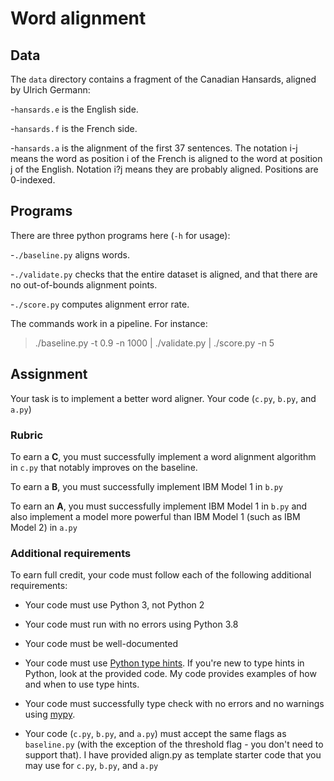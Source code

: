# Word alignment

## Data

The `data` directory contains a fragment of the Canadian Hansards,
aligned by Ulrich Germann:

-`hansards.e` is the English side.

-`hansards.f` is the French side.

-`hansards.a` is the alignment of the first 37 sentences. The 
  notation i-j means the word as position i of the French is 
  aligned to the word at position j of the English. Notation 
  i?j means they are probably aligned. Positions are 0-indexed.
  

## Programs

There are three python programs here (`-h` for usage):

-`./baseline.py` aligns words.

-`./validate.py` checks that the entire dataset is aligned, and
  that there are no out-of-bounds alignment points.

-`./score.py` computes alignment error rate.

The commands work in a pipeline. For instance:

   > ./baseline.py -t 0.9 -n 1000 | ./validate.py | ./score.py -n 5


## Assignment

Your task is to implement a better word aligner. Your code (`c.py`, `b.py`, and `a.py`) 

### Rubric

To earn a **C**, you must successfully implement a word alignment algorithm in `c.py` that notably improves on the baseline.

To earn a **B**, you must successfully implement IBM Model 1 in `b.py`

To earn an **A**, you must successfully implement IBM Model 1 in `b.py` and also implement a model more powerful than IBM Model 1 (such as IBM Model 2) in `a.py`

### Additional requirements

To earn full credit, your code must follow each of the following additional requirements:

* Your code must use Python 3, not Python 2

* Your code must run with no errors using Python 3.8

* Your code must be well-documented

* Your code must use [Python type hints](https://www.python.org/dev/peps/pep-0484/). If you're new to type hints in Python, look at the provided code. My code provides examples of how and when to use type hints.

* Your code must successfully type check with no errors and no warnings using [mypy](https://mypy.readthedocs.io/en/latest/getting_started.html).

* Your code (`c.py`, `b.py`, and `a.py`) must accept the same flags as `baseline.py` (with the exception of the threshold flag - you don't need to support that). I have provided align.py as template starter code that you may use for `c.py`, `b.py`, and `a.py`
